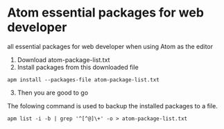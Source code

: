 # Atom essential packages for web developer

all essential packages for web developer when using Atom as the editor

1. Download atom-package-list.txt 
2. Install packages from this downloaded file
```shell
apm install --packages-file atom-package-list.txt
```
3. Then you are good to go

The folowing command is used to backup the installed packages to a file.
```shell
apm list -i -b | grep '^[^@]\+' -o > atom-package-list.txt
```
